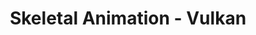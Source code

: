 ---
title: Skeletal Animation - Vulkan
layout: post
category: study
tags: [directx, computer graphics, hlsl, vulkan]
published: ture
---